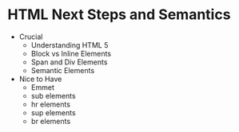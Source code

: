 # HTML Next Steps and Semantics

- Crucial
  - Understanding HTML 5
  - Block vs Inline Elements
  - Span and Div Elements
  - Semantic Elements
- Nice to Have
  - Emmet
  - sub elements
  - hr elements
  - sup elements
  - br elements
